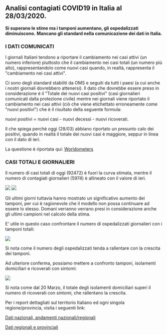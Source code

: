 ## Analisi contagiati COVID19 in Italia al 28/03/2020.

<div class="fb-like" data-href="https://marcelchiarello.github.io/showdata/" data-width="" data-layout="button_count" data-action="recommend" data-size="large" data-share="true"></div>

**Si superano le stime ma i tamponi aumentano, gli ospedalizzati diminuiscono.** 
**Mancano gli standard nella comunicazione dei dati in Italia.**

### I DATI COMUNICATI

I giornali Italiani tendono a riportare il cambiamento nei casi attivi (un numero inferiore) piuttosto che il cambiamento nei casi totali (un numero più alto), rappresentandolo come nuovi casi quando, in realtà, rappresenta il "cambiamento nei casi attivi".

Ci sono degli standard stabiliti da OMS e seguiti da tutti i paesi (a cui anche i nostri giornali dovrebbero attenersi). 
Il dato che dovrebbe essere preso in considerazione è il "Totale dei nuovi casi positivi" (casi giornalieri comunicati dalla protezione civile) mentre nei giornali viene riportato il cambiamento nei casi attivi (ciò che viene etichettato erroneamente come "nuovi positivi") che è il risultato della seguente formula:

nuovi positivi = nuovi casi - nuovi decessi - nuovi ricoverati.

Il che spiega perchè oggi (28/03) abbiano riportato un presunto calo dei positivi, quando in realtà il totale dei nuovi casi è maggiore, seppur in linea con il dato di ieri.

La questione è riportata qui: [Worldometers](https://www.worldometers.info/coronavirus/italy-numbers/)

### CASI TOTALI E GIORNALIERI

Il numero di casi totali di oggi (92472) è fuori la curva stimata, mentre il numero di contagiati giornalieri (5974) è allineato con il valore di ieri.

<img src="https://marcelchiarello.github.io/showdata/RUN_28_03/RUN1/RUN_DATA_FIT_ITALIA_REGIONI_01.png?raw=true"/>

<img src="https://marcelchiarello.github.io/showdata/RUN_28_03/RUN1/RUN_DATA_FIT_ITALIA_REGIONI_02.png?raw=true"/>

Gli ultimi giorni tuttavia hanno mostrato un significativo aumento dei tamponi, per cui è ragionevole che il modello non possa continuare ad essere lo stesso.
Domani verranno verrano presi in considerazione anche gli ultimi campioni nel calcolo della stima.

E' utile in questo caso confrontare il numero di ospedalizzati giornalieri con i tamponi totali:

<img src="https://marcelchiarello.github.io/showdata/images/figArticle1_28_03.png?raw=true"/>

Si nota come il numero degli ospedalizzati tenda a rallentare con la crescita dei tamponi.

Ad ulteriore conferma, possiamo mettere a confronto tamponi, isolamenti domiciliari e ricoverati con sintomi:

<img src="https://marcelchiarello.github.io/showdata/RUN_28_03/RUN1/RUN_DATA_FIT_ITALIA_REGIONI_06.png?raw=true"/>


Si nota come dal 20 Marzo, il totale degli isolamenti domiciliari superi il numero di ricoverati con sintomi, che rallentano la crescita.


Per i report dettagliati sul territorio Italiano ed ogni singola regione/provincia, visita i seguenti link:

[Dati nazionali, andamenti nazionali/regionali](https://marcelchiarello.github.io/showdata/RUN_28_03/RUN1/RUN.html)

[Dati regionali e provinciali](https://marcelchiarello.github.io/showdata/RUN_28_03/RUN2/RUN.html)
 
 
<div class="fb-like" data-href="https://marcelchiarello.github.io/showdata/" data-width="" data-layout="button_count" data-action="recommend" data-size="large" data-share="true"></div>
